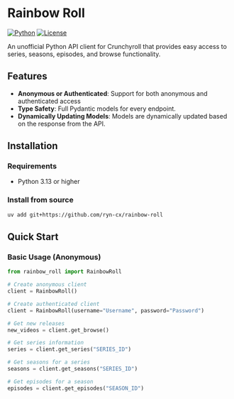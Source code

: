 # Rainbow Roll

[![Python](https://img.shields.io/badge/python->=3.13-blue.svg)](https://www.python.org/downloads/)
[![License](https://img.shields.io/badge/license-AGPLv3-green.svg)](LICENSE)

An unofficial Python API client for Crunchyroll that provides easy access to series, seasons, episodes, and browse functionality.

## Features

- **Anonymous or Authenticated**: Support for both anonymous and authenticated access
- **Type Safety**: Full Pydantic models for every endpoint.
- **Dynamically Updating Models**: Models are dynamically updated based on the response
  from the API.

## Installation

### Requirements

- Python 3.13 or higher

### Install from source

```bash
uv add git+https://github.com/ryn-cx/rainbow-roll
```

## Quick Start

### Basic Usage (Anonymous)

```python
from rainbow_roll import RainbowRoll

# Create anonymous client
client = RainbowRoll()

# Create authenticated client
client = RainbowRoll(username="Username", password="Password")

# Get new releases
new_videos = client.get_browse()

# Get series information
series = client.get_series("SERIES_ID")

# Get seasons for a series
seasons = client.get_seasons("SERIES_ID")

# Get episodes for a season
episodes = client.get_episodes("SEASON_ID")
```
